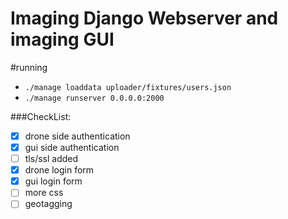 # Imaging Django Webserver and imaging GUI

#running
- ```./manage loaddata uploader/fixtures/users.json```
- ```./manage runserver 0.0.0.0:2000 ```


###CheckList:

- [X] drone side authentication
- [X] gui side authentication
- [ ] tls/ssl added
- [X] drone login form
- [X] gui login form
- [ ] more css
- [ ] geotagging
